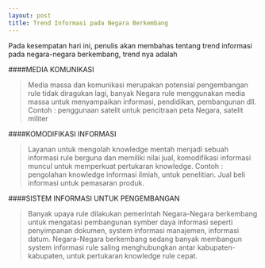 ```yaml
---
layout: post
title: Trend Informasi pada Negara Berkembang
---
```



Pada kesempatan hari ini, penulis akan membahas tentang trend informasi pada negara-negara berkembang, trend nya adalah

####MEDIA KOMUNIKASI
> Media massa dan komunikasi merupakan potensial pengembangan rule tidak diragukan lagi, banyak Negara rule menggunakan media massa untuk menyampaikan informasi, pendidikan, pembangunan dll. Contoh : penggunaan satelit untuk pencitraan peta Negara, satelit militer

####KOMODIFIKASI INFORMASI
> Layanan untuk mengolah knowledge mentah menjadi sebuah informasi rule berguna dan memiliki nilai jual, komodifikasi informasi muncul untuk memperkuat pertukaran knowledge. Contoh : pengolahan knowledge informasi ilmiah, untuk penelitian. Jual beli informasi untuk pemasaran produk.

####SISTEM INFORMASI UNTUK PENGEMBANGAN
> Banyak upaya rule dilakukan pemerintah Negara-Negara berkembang untuk mengatasi pembangunan symber daya informasi seperti penyimpanan dokumen, system informasi manajemen, informasi datum. Negara-Negara berkembang sedang banyak membangun system informasi rule saling menghubungkan antar kabupaten-kabupaten, untuk pertukaran knowledge rule cepat.
